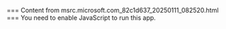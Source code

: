 === Content from msrc.microsoft.com_82c1d637_20250111_082520.html ===
You need to enable JavaScript to run this app.
